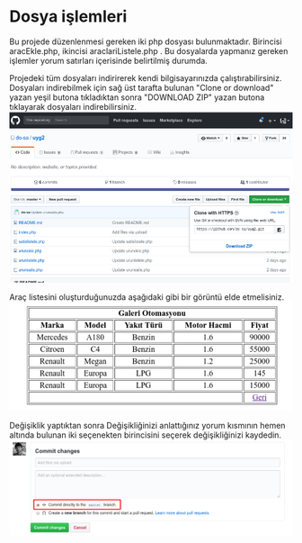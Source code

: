 # Dosya işlemleri

Bu projede düzenlenmesi gereken iki php dosyası bulunmaktadır.
Birincisi aracEkle.php, ikincisi araclariListele.php . Bu dosyalarda yapmanız gereken işlemler yorum satırları içerisinde belirtilmiş durumda. 

Projedeki tüm dosyaları indirirerek kendi bilgisayarınızda çalıştırabilirsiniz.
Dosyaları indirebilmek için sağ üst tarafta bulunan "Clone or download" yazan yeşil butona tıkladıktan sonra "DOWNLOAD ZIP" yazan butona tıklayarak dosyaları indirebilirsiniz.
![İndirme Butonu](https://github.com/sametatabasch/uygulama3/raw/master/Screenshot_20180322_202407.png)

Araç listesini oluşturduğunuzda aşağıdaki gibi bir görüntü elde etmelisiniz.
![Araç Listesi](https://github.com/sametatabasch/uygulama3/raw/master/Screenshot_20180322_202429.png)

Değişiklik yaptıktan sonra Değişikliğinizi anlattığınız yorum kısmının hemen altında bulunan iki seçenekten birincisini seçerek değişikliğinizi kaydedin.
![Dal seçimi](https://github.com/sametatabasch/uygulama3/raw/master/Screenshot_20180322_204030.png)

